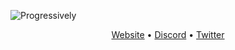 ![Progressively](https://github.com/progressively-crew/.github/assets/3874873/f1bf423b-334a-422b-bc43-b1fa5d4ff898)


<div align="center">
<a href="https://progressively.app">Website</a> • 
<a href="https://discord.gg/kJ55wBXC37">Discord</a> • 
<a href="https://twitter.com/_progressively">Twitter</a>
</div>
